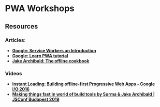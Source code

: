 # PWA Workshops

## Resources

### Articles:

- **[Google: Service Workers an Introduction](https://developers.google.com/web/fundamentals/primers/service-workers?authuser=1)**
- **[Google: Learn PWA tutorial](https://developers.google.com/web/fundamentals/primers/service-workers?authuser=1)**
- **[Jake Archibald: The offline cookbook](https://jakearchibald.com/2014/offline-cookbook/)**

### Videos

- **[Instant Loading: Building offline-first Progressive Web Apps - Google I/O 2016](https://www.youtube.com/watch?v=cmGr0RszHc8)**
- **[Making things fast in world of build tools by Surma & Jake Archibald | JSConf Budapest 2019](https://www.youtube.com/watch?v=fWc3Zu6A3Ws)**